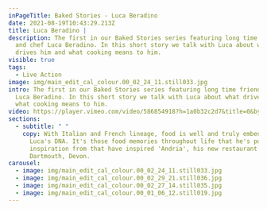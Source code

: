 ```yaml
---
inPageTitle: Baked Stories - Luca Beradino
date: 2021-08-19T10:43:29.213Z
title: Luca Beradino |
description: The first in our Baked Stories series featuring long time friend
  and chef Luca Beradino. In this short story we talk with Luca about what
  drives him and what cooking means to him.
visible: true
tags:
  - Live Action
image: img/main_edit_cal_colour.00_02_24_11.still033.jpg
intro: The first in our Baked Stories series featuring long time friend and chef
  Luca Beradino. In this short story we talk with Luca about what drives him and
  what cooking means to him.
video: https://player.vimeo.com/video/586854918?h=1a0b32c2d7&title=0&byline=0&portrait=0
sections:
  - subtitle: " "
    copy: With Italian and French lineage, food is well and truly embedded into
      Luca's DNA. It's those food memories throughout life that he's pulled
      inspiration from that have inspired 'Andria', his new restaurant based in
      Dartmouth, Devon.
carousel:
  - image: img/main_edit_cal_colour.00_02_24_11.still033.jpg
  - image: img/main_edit_cal_colour.00_02_29_21.still036.jpg
  - image: img/main_edit_cal_colour.00_02_27_14.still035.jpg
  - image: img/main_edit_cal_colour.00_01_06_12.still019.jpg
---
```

